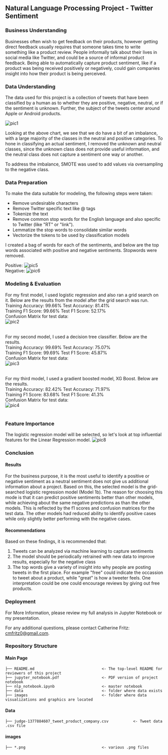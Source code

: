 ## Natural Language Processing Project - Twitter Sentiment

### Business Understanding
Businesses often wish to get feedback on their products, however getting direct feedback usually requires that someone takes time to write something like a product review. People informally talk about their lives in social media like Twitter, and could be a source of informal product feedback. Being able to automatically capture product sentiment, like if a product was being received positively or negatively, could gain companies insight into how their product is being perceived.

### Data Understanding
The data used for this project is a collection of tweets that have been classified by a human as to whether they are positive, negative, neutral, or if the sentiment is unknown. Further, the subject of the tweets center around Apple or Android products.

![pic1](./images/class_imbalance.png)

Looking at the above chart, we see that we do have a bit of an imbalance, with a large majority of the classes in the neutral and positive categories. To hone in classifying an actual sentiment, I removed the unknown and neutral classes, since the unknown class does not provide useful information, and the neutral class does not capture a sentiment one way or another.

To address the imbalance, SMOTE was used to add values via oversampling to the negative class.

### Data Preparation
To make the data suitable for modeling, the following steps were taken:

- Remove undesirable characters
- Remove Twitter specific text like @ tags
- Tokenize the text
- Remove common stop words for the English language and also specific to Twitter (like "RT" or "link").
- Lemmatize the stop words to consolidate similar words
- Vectorize the tokens to be used by classification models

I created a bag of words for each of the sentiments, and below are the top words associated with positive and negative sentiments. Stopwords were removed. <br />

Positive:
![pic5](./images/pos_words.png)
<br />
Negative:
![pic6](./images/neg_words.png)

### Modeling & Evaluation
For my first model, I used logistic regression and also ran a grid search on it. Below are the results from the model after the grid search was run.
<br />
Training Accuracy: 99.66%
Test Accuracy: 81.41%
<br />
Training F1 Score: 99.66%
Test F1 Score: 52.17%
<br />
Confusion Matrix for test data:
<br />
![pic2](./images/model1_cm.png)
<br /><br />

For my second model, I used a decision tree classifier. Below are the results.
<br />
Training Accuracy: 99.69%
Test Accuracy: 75.07%
<br />
Training F1 Score: 99.69%
Test F1 Score: 45.87%
<br />
Confusion Matrix for test data:
<br />
![pic3](./images/model2_cm.png)
<br /><br />

For my third model, I used a gradient boosted model, XG Boost. Below are the results.
<br />
Training Accuracy: 82.42%
Test Accuracy: 71.97%
<br />
Training F1 Score: 83.68%
Test F1 Score: 41.3%
<br />
Confusion Matrix for test data:
<br />
![pic4](./images/model3_cm.png)
<br /><br />

### Feature Importance
The logistic regression model will be selected, so let's look at top influential features for the Linear Regression model.
![pic8](./images/featureimportance.png)

### Conclusion
#### Results
For the business purpose, it is the most useful to identify a positive or negative sentiment as a neutral sentiment does not give us additional information about a project. Based on this, the selected model is the grid-searched logistic regression model (Model 1b). The reason for choosing this mode is that it can predict positive sentiments better than other models, while achieving about the same negative predictions as than the other models. This is reflected by the f1 scores and confusion matrices for the test data. The other models had reduced ability to identify positive cases while only slightly better performing with the negative cases.
#### Recommendations
Based on these findings, it is recommended that:
1. Tweets can be analyzed via machine learning to capture sentiments
2. The model should be periodically retrained with new data to improve results, especially for the negative class
3. The top words give a variety of insight into why people are posting tweets in the first place. For example "free" could indicate the occassion to tweet about a product, while "great" is how a tweeter feels. One interpretation could be one could encourage reviews by giving out free products.

### Deployment
For More Information, please review my full analysis in Jupyter Notebook or my presentation.

For any additional questions, please contact Catherine Fritz: cmfritz0@gmail.com.

### Repository Structure
#### Main Page
    ├── README.md                              <- The top-level README for reviewers of this project
    ├── jupyter_notebook.pdf                   <- PDF version of project notebook
    ├── nlp_notebook.ipynb                     <- master notebook
    ├── data                                   <- folder where data exists
    ├── images                                 <- folder where data visualizations and graphics are located

#### Data
    ├── judge-1377884607_tweet_product_company.csv           <- Tweet data .csv file

#### images
    ├── *.png                                  <- various .png files
